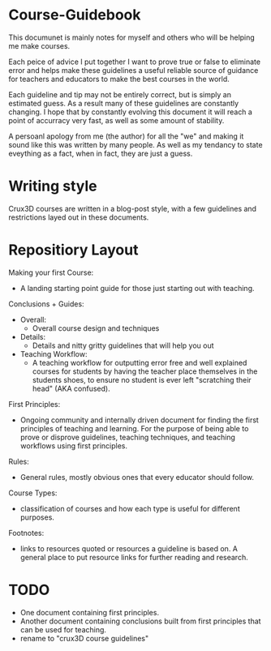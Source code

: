 
# Course-Guidebook
This documunet is mainly notes for myself and others who will be helping me make courses.

Each peice of advice I put together I want to prove true or false to eliminate error and helps make these guidelines a useful reliable source of guidance for teachers and educators to make the best courses in the world.

Each guideline and tip may not be entirely correct, but is simply an estimated guess. As a result many of these guidelines are constantly changing. I hope that by constantly evolving this document it will reach a point of accurracy very fast, as well as some amount of stability.

A persoanl apology from me (the author) for all the "we" and making it sound like this was written by many people. As well as my tendancy to state eveything as a fact, when in fact, they are just a guess.


# Writing style
Crux3D courses are written in a blog-post style, with a few guidelines and restrictions layed out in these documents.


# Repositiory Layout
Making your first Course:
- A landing starting point guide for those just starting out with teaching.

Conclusions + Guides:
- Overall:
    - Overall course design and techniques
- Details:
    - Details and nitty gritty guidelines that will help you out
- Teaching Workflow:
    - A teaching workflow for outputting error free and well explained courses for students by having the teacher place themselves in the students shoes, to ensure no student is ever left "scratching their head" (AKA confused).

First Principles:
- Ongoing community and internally driven document for finding the first principles of teaching and learning. For the purpose of being able to prove or disprove guidelines, teaching techniques, and teaching workflows using first principles.

Rules:
- General rules, mostly obvious ones that every educator should follow.

Course Types:
- classification of courses and how each type is useful for different purposes.

Footnotes:
- links to resources quoted or resources a guideline is based on. A general place to put resource links for further reading and research.

# TODO
- One document containing first principles.
- Another document containing conclusions built from first principles that can be used for teaching.
- rename to "crux3D course guidelines"
